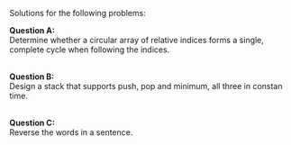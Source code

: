 Solutions for the following problems:<br>

<b> Question A: </b><br>
Determine whether a circular array of relative indices forms a single, complete cycle when following the indices. <br><br>

<b>Question B:</b><br>
Design a stack that supports push, pop and minimum, all three in constan time.<br><br>

<b>Question C:</b><br>
Reverse the words in a sentence.
